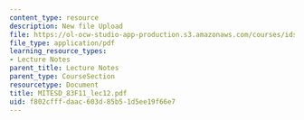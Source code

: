 ```yaml
---
content_type: resource
description: New file Upload
file: https://ol-ocw-studio-app-production.s3.amazonaws.com/courses/ids-900-doctoral-seminar-in-engineering-systems-fall-2011/f802cfffdaac603d85b51d5ee19f66e7_MITESD_83F11_lec12.pdf
file_type: application/pdf
learning_resource_types:
- Lecture Notes
parent_title: Lecture Notes
parent_type: CourseSection
resourcetype: Document
title: MITESD_83F11_lec12.pdf
uid: f802cfff-daac-603d-85b5-1d5ee19f66e7
---
```


